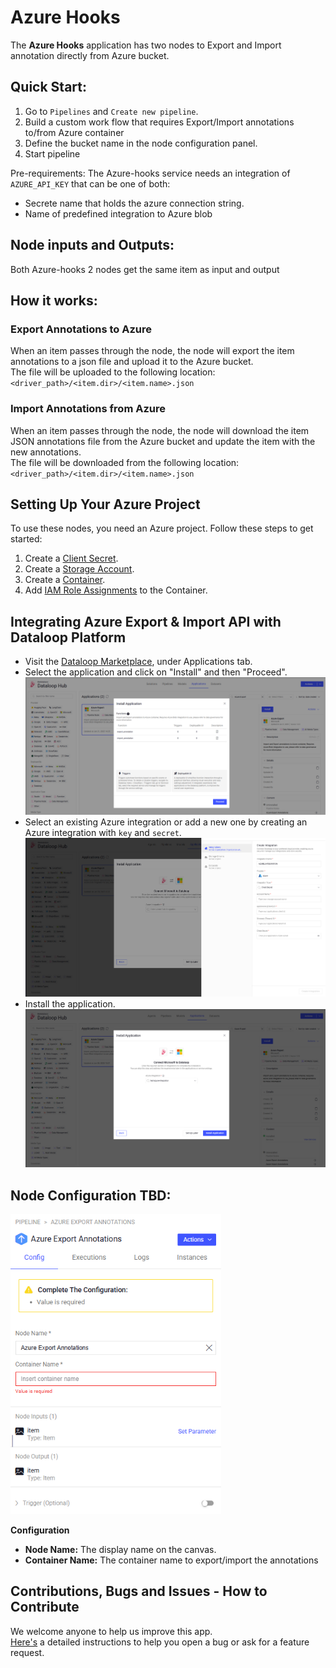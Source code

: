 # Azure Hooks

The **Azure Hooks** application has two nodes to Export and Import annotation directly from Azure bucket.


## Quick Start:

1. Go to `Pipelines` and `Create new pipeline`.
2. Build a custom work flow that requires Export/Import annotations to/from Azure container
3. Define the bucket name in the node configuration panel.
4. Start pipeline

Pre-requirements: The Azure-hooks service needs an integration of `AZURE_API_KEY` that can be one of both:
*  Secrete name that holds the azure connection string.
*  Name of predefined integration to Azure blob


## Node inputs and Outputs:

Both Azure-hooks 2 nodes get the same item as input and output


## How it works:

### Export Annotations to Azure
When an item passes through the node, the node will export the item annotations to a json file and upload it to the Azure bucket. \
The file will be uploaded to the following location: \
`<driver_path>/<item.dir>/<item.name>.json`

### Import Annotations from Azure
When an item passes through the node, the node will download the item JSON annotations file from the Azure bucket and update the item with the new annotations. \
The file will be downloaded from the following location: \
`<driver_path>/<item.dir>/<item.name>.json`


## Setting Up Your Azure Project

To use these nodes, you need an Azure project. Follow these steps to get started:

1. Create a [Client Secret](https://docs.dataloop.ai/docs/azure-datalake-gen2-1#:~:text=for%20the%20integration.-,Create%20a%20New%20Client%20Secret,-Once%20you%20create).
2. Create a [Storage Account](https://docs.dataloop.ai/docs/azure-datalake-gen2-1#:~:text=the%20Integration%20phase.-,Create%20a%20Storage%20Account,-Open%20Microsoft%20Azure).
3. Create a [Container](https://docs.dataloop.ai/docs/azure-datalake-gen2-1#:~:text=account%20in%20Azure.-,Create%20a%20Container,-Open%20Microsoft%20Azure).
4. Add [IAM Role Assignments](https://docs.dataloop.ai/docs/azure-datalake-gen2-1#:~:text=create%20a%20container.-,Add%20an%20IAM%20Role%20Assignments%20to%20a%20Container,-Select%20the%20chosen) 
   to the Container.


## Integrating Azure Export & Import API with Dataloop Platform

- Visit the [Dataloop Marketplace](https://docs.dataloop.ai/docs/marketplace), under Applications tab.
- Select the application and click on "Install" and then "Proceed".
  ![marketplace.png](assets/marketplace.png)
- Select an existing Azure integration or add a new one by creating an Azure integration with `key` and `secret`.
  ![add_integration.png](assets/add_integration.png)
- Install the application.
  ![add_integration_to_app.png](assets/add_integration_to_app.png)


## Node Configuration TBD:

<img src="assets/node_configration.png" height="480">

**Configuration**

- **Node Name:** The display name on the canvas.
- **Container Name:** The container name to export/import the annotations


## Contributions, Bugs and Issues - How to Contribute

We welcome anyone to help us improve this app.  
[Here's](CONTRIBUTING.md) a detailed instructions to help you open a bug or ask for a feature request.